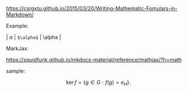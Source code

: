 https://csrgxtu.github.io/2015/03/20/Writing-Mathematic-Fomulars-in-Markdown/

Example:

| $\alpha$ | `$\alpha$` | \alpha |

MarkJax:

https://squidfunk.github.io/mkdocs-material/reference/mathjax/?h=math

sample:

$$
\operatorname{ker} f=\{g\in G:f(g)=e_{H}\}{\mbox{.}}
$$
